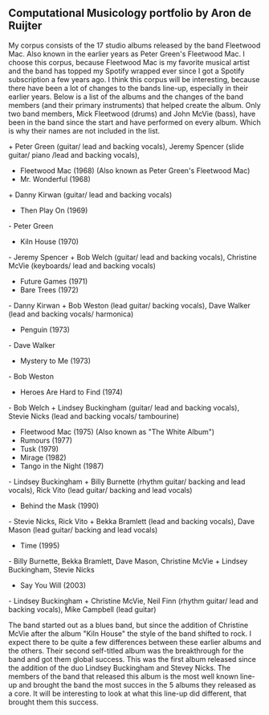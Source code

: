 ## Computational Musicology portfolio by Aron de Ruijter

My corpus consists of the 17 studio albums released by the band Fleetwood Mac. Also known in the earlier years as Peter Green's Fleetwood Mac. I choose this corpus, because Fleetwood Mac is my favorite musical artist and the band has topped my Spotify wrapped ever since I got a Spotify subscription a few years ago. 
I think this corpus will be interesting, because there have been a lot of changes to the bands line-up, especially in their earlier years. Below is a list of the albums and the changes of the band members (and their primary instruments) that helped create the album. Only two band members, Mick Fleetwood (drums) and John McVie (bass), have been in the band since the start and have performed on every album. Which is why their names are not included in the list.

\+ Peter Green (guitar/ lead and backing vocals), Jeremy Spencer (slide guitar/ piano /lead and backing vocals), 
- Fleetwood Mac (1968) (Also known as Peter Green's Fleetwood Mac)
- Mr. Wonderful (1968)

\+ Danny Kirwan (guitar/ lead and backing vocals)
- Then Play On (1969)

\- Peter Green
- Kiln House (1970)

\- Jeremy Spencer \+ Bob Welch (guitar/ lead and backing vocals), Christine McVie (keyboards/ lead and backing vocals)
- Future Games (1971)
- Bare Trees (1972)

\- Danny Kirwan \+ Bob Weston (lead guitar/ backing vocals), Dave Walker (lead and backing vocals/ harmonica)
- Penguin (1973)

\- Dave Walker
- Mystery to Me (1973)

\- Bob Weston
- Heroes Are Hard to Find (1974)

\- Bob Welch \+ Lindsey Buckingham (guitar/ lead and backing vocals), Stevie Nicks (lead and backing vocals/ tambourine)
- Fleetwood Mac (1975) (Also known as "The White Album")
- Rumours (1977)
- Tusk (1979)
- Mirage (1982)
- Tango in the Night (1987)

\- Lindsey Buckingham \+ Billy Burnette (rhythm guitar/ backing and lead vocals), Rick Vito (lead guitar/ backing and lead vocals)
- Behind the Mask (1990)

\- Stevie Nicks, Rick Vito \+ Bekka Bramlett (lead and backing vocals), Dave Mason (lead guitar/ backing and lead vocals)
- Time (1995)

\- Billy Burnette, Bekka Bramlett, Dave Mason, Christine McVie \+ Lindsey Buckingham, Stevie Nicks
- Say You Will (2003)

\- Lindsey Buckingham \+ Christine McVie, Neil Finn (rhythm guitar/ lead and backing vocals), Mike Campbell (lead guitar)

The band started out as a blues band, but since the addition of Christine McVie after the album "Kiln House" the style of the band shifted to rock. I expect there to be quite a few differences between these earlier albums and the others. 
Their second self-titled album was the breakthrough for the band and got them global success. This was the first album released since the addition of the duo Lindsey Buckingham and Stevey Nicks. The members of the band that released this album is the most well known line-up and brought the band the most succes in the 5 albums they released as a core. It will be interesting to look at what this line-up did different, that brought them this success.

